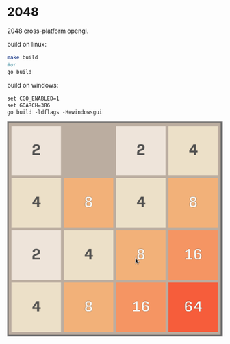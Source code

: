 # 2048

2048 cross-platform opengl.

build on linux: 

```sh
make build
#or
go build
```

build on windows:

```
set CGO_ENABLED=1
set GOARCH=386
go build -ldflags -H=windowsgui
```

![screenshot](screenshots/2048.png)

